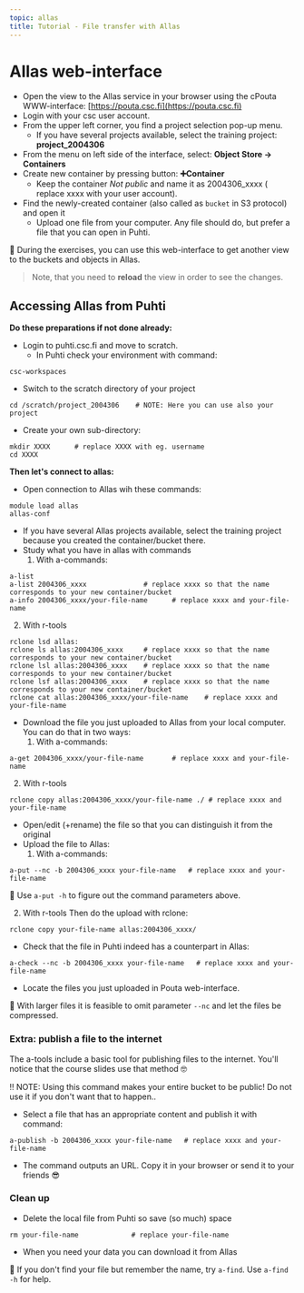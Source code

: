 ```yaml
---
topic: allas
title: Tutorial - File transfer with Allas
---
```


# Allas web-interface

- Open the view to the Allas service in your browser using the cPouta WWW-interface: [https://pouta.csc.fi](https://pouta.csc.fi)
- Login with your csc user account.
- From the upper left corner, you find a project selection pop-up menu. 
   - If you have several projects available, select the training project: **project_2004306**
- From the menu on left side of the interface, select: **Object Store -> Containers**
- Create new container by pressing button: **➕Container**
   - Keep the container _Not public_ and name it as 2004306_xxxx ( replace xxxx with your user account).
- Find the newly-created container (also called as `bucket` in S3 protocol) and open it
   - Upload one file from your computer. Any file should do, but prefer a file that you can open in Puhti.

💭 During the exercises, you can use this web-interface to get another view to the buckets and objects in Allas.
> Note, that you need to **reload** the view in order to see the changes.

## Accessing Allas from Puhti

**Do these preparations if not done already:**

- Login to puhti.csc.fi and move to scratch.
   - In Puhti check your environment with command:
```text
csc-workspaces
```
   - Switch to the scratch directory of your project 
```text
cd /scratch/project_2004306    # NOTE: Here you can use also your project
```
- Create your own sub-directory:
```text
mkdir XXXX      # replace XXXX with eg. username
cd XXXX
```

**Then let's connect to allas:**

- Open connection to Allas wih these commands:
```text
module load allas
allas-conf 
```
   - If you have several Allas projects available, select the training project because you created the container/bucket there.
- Study what you have in allas with commands
   1. With a-commands:
```text
a-list
a-list 2004306_xxxx              # replace xxxx so that the name corresponds to your new container/bucket
a-info 2004306_xxxx/your-file-name      # replace xxxx and your-file-name
```
   2. With r-tools
```text
rclone lsd allas:
rclone ls allas:2004306_xxxx     # replace xxxx so that the name corresponds to your new container/bucket
rclone lsl allas:2004306_xxxx    # replace xxxx so that the name corresponds to your new container/bucket
rclone lsf allas:2004306_xxxx    # replace xxxx so that the name corresponds to your new container/bucket
rclone cat allas:2004306_xxxx/your-file-name    # replace xxxx and your-file-name
```
- Download the file you just uploaded to Allas from your local computer. You can do that in two ways: 
   1. With a-commands:
```text
a-get 2004306_xxxx/your-file-name       # replace xxxx and your-file-name
```
   2. With r-tools
```
rclone copy allas:2004306_xxxx/your-file-name ./ # replace xxxx and your-file-name
```
- Open/edit (+rename) the file so that you can distinguish it from the original
- Upload the file to Allas:
   1. With a-commands:
```text
a-put --nc -b 2004306_xxxx your-file-name   # replace xxxx and your-file-name
```
💭 Use `a-put -h` to figure out the command parameters above.

   2. With r-tools
Then do the upload with rclone:
```text
rclone copy your-file-name allas:2004306_xxxx/
```
- Check that the file in Puhti indeed has a counterpart in Allas:
```text
a-check --nc -b 2004306_xxxx your-file-name   # replace xxxx and your-file-name
```
- Locate the files you just uploaded in Pouta web-interface.

💬 With larger files it is feasible to omit parameter `--nc` and let the files be compressed.

### Extra: publish a file to the internet
The a-tools include a basic tool for publishing files to the internet. You'll notice that the course slides use that method 🤓

‼️ NOTE: Using this command makes your entire bucket to be public! Do not use it if you don't want that to happen..

- Select a file that has an appropriate content and publish it with command:
```text
a-publish -b 2004306_xxxx your-file-name   # replace xxxx and your-file-name
```
- The command outputs an URL. Copy it in your browser or send it to your friends 😎 

### Clean up
- Delete the local file from Puhti so save (so much) space
```text
rm your-file-name             # replace your-file-name
```
- When you need your data you can download it from Allas

💭 If you don't find your file but remember the name, try `a-find`. Use `a-find -h` for help.